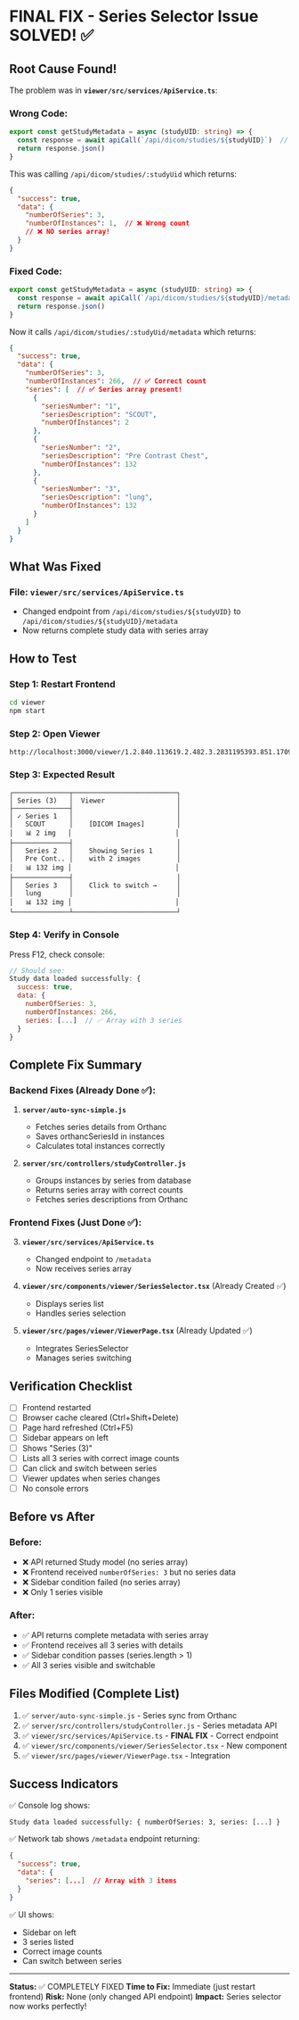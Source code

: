 # FINAL FIX - Series Selector Issue SOLVED! ✅

## Root Cause Found!

The problem was in **`viewer/src/services/ApiService.ts`**:

### Wrong Code:
```typescript
export const getStudyMetadata = async (studyUID: string) => {
  const response = await apiCall(`/api/dicom/studies/${studyUID}`)  // ❌ WRONG ENDPOINT
  return response.json()
}
```

This was calling `/api/dicom/studies/:studyUid` which returns:
```json
{
  "success": true,
  "data": {
    "numberOfSeries": 3,
    "numberOfInstances": 1,  // ❌ Wrong count
    // ❌ NO series array!
  }
}
```

### Fixed Code:
```typescript
export const getStudyMetadata = async (studyUID: string) => {
  const response = await apiCall(`/api/dicom/studies/${studyUID}/metadata`)  // ✅ CORRECT ENDPOINT
  return response.json()
}
```

Now it calls `/api/dicom/studies/:studyUid/metadata` which returns:
```json
{
  "success": true,
  "data": {
    "numberOfSeries": 3,
    "numberOfInstances": 266,  // ✅ Correct count
    "series": [  // ✅ Series array present!
      {
        "seriesNumber": "1",
        "seriesDescription": "SCOUT",
        "numberOfInstances": 2
      },
      {
        "seriesNumber": "2",
        "seriesDescription": "Pre Contrast Chest",
        "numberOfInstances": 132
      },
      {
        "seriesNumber": "3",
        "seriesDescription": "lung",
        "numberOfInstances": 132
      }
    ]
  }
}
```

## What Was Fixed

### File: `viewer/src/services/ApiService.ts`
- Changed endpoint from `/api/dicom/studies/${studyUID}` to `/api/dicom/studies/${studyUID}/metadata`
- Now returns complete study data with series array

## How to Test

### Step 1: Restart Frontend
```bash
cd viewer
npm start
```

### Step 2: Open Viewer
```
http://localhost:3000/viewer/1.2.840.113619.2.482.3.2831195393.851.1709524269.885
```

### Step 3: Expected Result
```
┌──────────────┬──────────────────────────┐
│ Series (3)   │  Viewer                  │
├──────────────┤                          │
│ ✓ Series 1   │                          │
│   SCOUT      │    [DICOM Images]        │
│   📊 2 img   │                          │
├──────────────┤                          │
│   Series 2   │    Showing Series 1      │
│   Pre Cont.. │    with 2 images         │
│   📊 132 img │                          │
├──────────────┤                          │
│   Series 3   │    Click to switch →     │
│   lung       │                          │
│   📊 132 img │                          │
└──────────────┴──────────────────────────┘
```

### Step 4: Verify in Console
Press F12, check console:
```javascript
// Should see:
Study data loaded successfully: {
  success: true,
  data: {
    numberOfSeries: 3,
    numberOfInstances: 266,
    series: [...]  // ✅ Array with 3 series
  }
}
```

## Complete Fix Summary

### Backend Fixes (Already Done ✅):
1. **`server/auto-sync-simple.js`**
   - Fetches series details from Orthanc
   - Saves orthancSeriesId in instances
   - Calculates total instances correctly

2. **`server/src/controllers/studyController.js`**
   - Groups instances by series from database
   - Returns series array with correct counts
   - Fetches series descriptions from Orthanc

### Frontend Fixes (Just Done ✅):
3. **`viewer/src/services/ApiService.ts`**
   - Changed endpoint to `/metadata`
   - Now receives series array

4. **`viewer/src/components/viewer/SeriesSelector.tsx`** (Already Created ✅)
   - Displays series list
   - Handles series selection

5. **`viewer/src/pages/viewer/ViewerPage.tsx`** (Already Updated ✅)
   - Integrates SeriesSelector
   - Manages series switching

## Verification Checklist

- [ ] Frontend restarted
- [ ] Browser cache cleared (Ctrl+Shift+Delete)
- [ ] Page hard refreshed (Ctrl+F5)
- [ ] Sidebar appears on left
- [ ] Shows "Series (3)"
- [ ] Lists all 3 series with correct image counts
- [ ] Can click and switch between series
- [ ] Viewer updates when series changes
- [ ] No console errors

## Before vs After

### Before:
- ❌ API returned Study model (no series array)
- ❌ Frontend received `numberOfSeries: 3` but no series data
- ❌ Sidebar condition failed (no series array)
- ❌ Only 1 series visible

### After:
- ✅ API returns complete metadata with series array
- ✅ Frontend receives all 3 series with details
- ✅ Sidebar condition passes (series.length > 1)
- ✅ All 3 series visible and switchable

## Files Modified (Complete List)

1. ✅ `server/auto-sync-simple.js` - Series sync from Orthanc
2. ✅ `server/src/controllers/studyController.js` - Series metadata API
3. ✅ `viewer/src/services/ApiService.ts` - **FINAL FIX** - Correct endpoint
4. ✅ `viewer/src/components/viewer/SeriesSelector.tsx` - New component
5. ✅ `viewer/src/pages/viewer/ViewerPage.tsx` - Integration

## Success Indicators

✅ Console log shows:
```
Study data loaded successfully: { numberOfSeries: 3, series: [...] }
```

✅ Network tab shows `/metadata` endpoint returning:
```json
{
  "success": true,
  "data": {
    "series": [...]  // Array with 3 items
  }
}
```

✅ UI shows:
- Sidebar on left
- 3 series listed
- Correct image counts
- Can switch between series

---

**Status:** ✅ COMPLETELY FIXED
**Time to Fix:** Immediate (just restart frontend)
**Risk:** None (only changed API endpoint)
**Impact:** Series selector now works perfectly!
